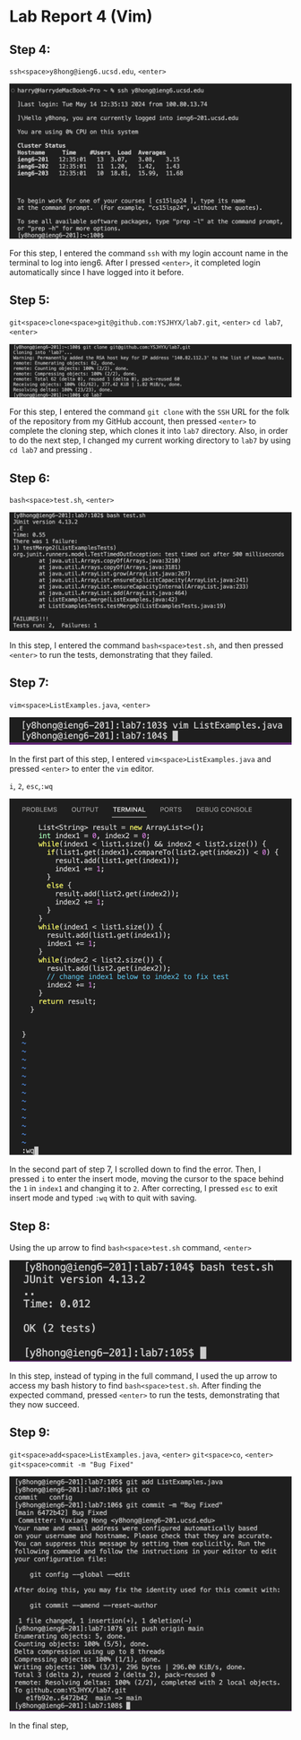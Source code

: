 # Lab Report 4 (Vim)

## Step 4:

`ssh<space>y8hong@ieng6.ucsd.edu`, `<enter>`

![Image](4.png)

For this step, I entered the command `ssh` with my login account name in the terminal to log into ieng6. After I pressed `<enter>`, it completed login automatically since I have logged into it before.

## Step 5:

`git<space>clone<space>git@github.com:YSJHYX/lab7.git`, `<enter>`
`cd lab7`, `<enter>`

![Image](5.png)

For this step, I entered the command `git clone` with the `SSH` URL for the folk of the repository from my GitHub account, then pressed `<enter>` to complete the cloning step, which clones it into `lab7` directory. Also, in order to do the next step, I changed my current working directory to `lab7` by using `cd lab7` and pressing <enter>.

## Step 6:

`bash<space>test.sh`, `<enter>`

![Image](6.png)

In this step, I entered the command `bash<space>test.sh`, and then pressed `<enter>` to run the tests, demonstrating that they failed.

## Step 7:

`vim<space>ListExamples.java`, `<enter>`

![Image](7.png)

In the first part of this step, I entered `vim<space>ListExamples.java` and pressed `<enter>` to enter the `vim` editor.

`i`, `2`, `esc`,`:wq`

![Image](72.png)

In the second part of step 7, I scrolled down to find the error. Then, I pressed `i` to enter the insert mode, moving the cursor to the space behind the `1` in `index1` and changing it to `2`. After correcting, I pressed `esc` to exit insert mode and typed `:wq` with <enter> to quit with saving.

## Step 8:

Using the up arrow to find `bash<space>test.sh` command, `<enter>`

![Image](8.png)

In this step, instead of typing in the full command, I used the up arrow to access my bash history to find `bash<space>test.sh`. After finding the expected command, pressed `<enter>` to run the tests, demonstrating that they now succeed.

## Step 9:

`git<space>add<space>ListExamples.java`, `<enter>`
`git<space>co`, `<enter>`
`git<space>commit -m "Bug Fixed"`

![Image](9.png)

In the final step, 
